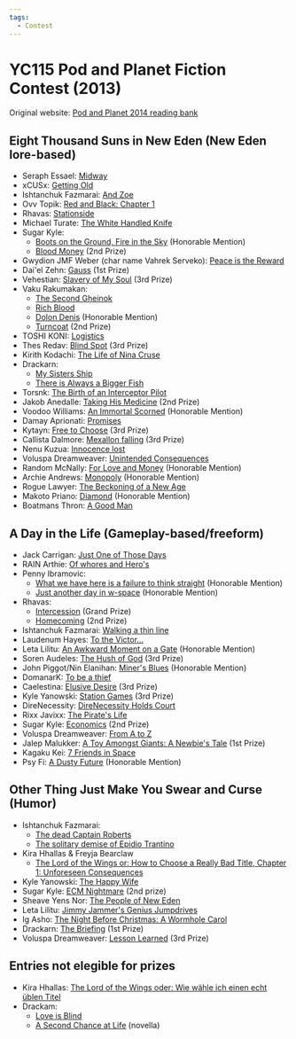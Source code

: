 ```yaml
---
tags:
  - Contest
---
```


# YC115 Pod and Planet Fiction Contest (2013)

Original website: [Pod and Planet 2014 reading bank](https://podandplanetyc115.blogspot.com/)

## Eight Thousand Suns in New Eden (New Eden lore-based)

- Seraph Essael: [Midway](../authors/miscauthors/midway.md)
- xCUSx: [Getting Old](../authors/miscauthors/xcusx_gettingold.md)
- Ishtanchuk Fazmarai: [And Zoe](../authors/ishtanchukfazmarai.md/andzoe.md)
- Ovv Topik: [Red and Black: Chapter 1](../authors/miscauthors/redandblackchapter1.md)
- Rhavas: [Stationside](../authors/rhavas/stationside.md)
- Michael Turate: [The White Handled Knife](../authors/miscauthors/thewhitehandledknife.md)
- Sugar Kyle:
    - [Boots on the Ground, Fire in the Sky](../authors/sugarkyle/bootsonthegroundfireinthesky.md) (Honorable Mention)
    - [Blood Money](../authors/sugarkyle/bloodmoney.md) (2nd Prize)
- Gwydion JMF Weber (char name Vahrek Serveko): [Peace is the Reward](../authors/gwydionjmfweber/peaceisthereward.md)
- Dai'el Zehn: [Gauss](../authors/daielzehn/gauss.md) (1st Prize)
- Vehestian: [Slavery of My Soul](../authors/vehestian/slaveryofmysoul.md) (3rd Prize)
- Vaku Rakumakan:
    - [The Second Gheinok](../authors/vakurakumakan/thesecondgheinok.md)
    - [Rich Blood](../authors/vakurakumakan/richblood.md)
    - [Dolon Denis](../authors/vakurakumakan/dolondenis.md) (Honorable Mention)
    - [Turncoat](../authors/vakurakumakan/turncoat.md) (2nd Prize)
- TOSHI KONI: [Logistics](../authors/miscauthors/toshikoni_logisitics.md)
- Thes Redav: [Blind Spot](../authors/miscauthors/blindspot.md) (3rd Prize)
- Kirith Kodachi: [The Life of Nina Cruse](../authors/kirithkodachi/thelifeofninacruse.md)
- Drackarn:
    - [My Sisters Ship](../authors/drackarn/mysistersship.md)
    - [There is Always a Bigger Fish](../authors/drackarn/thereisalwaysabiggerfish.md)
- Torsnk: [The Birth of an Interceptor Pilot](../authors/miscauthors/thebirthofaninterceptorpilot.md)
- Jakob Anedalle: [Taking His Medicine](../authors/jakobanedalle/takinghismedicine.md) (2nd Prize)
- Voodoo Williams: [An Immortal Scorned](../authors/voodoowilliams/animmortalscorned.md) (Honorable Mention)
- Damay Aprionati: [Promises](../authors/miscauthors/damayaprionati_promises.md)
- Kytayn: [Free to Choose](../authors/miscauthors/freetochoose.md) (3rd Prize)
- Callista Dalmore: [Mexallon falling](../authors/callistadallmore/mexallonfalling.md) (3rd Prize)
- Nenu Kuzua: [Innocence lost](../authors/miscauthors/innocencelost.md)
- Voluspa Dreamweaver: [Unintended Consequences](../authors/voluspadreamweaver/unintendedconsequences.md)
- Random McNally: [For Love and Money](../authors/miscauthors/forloveandmoney.md) (Honorable Mention)
- Archie Andrews: [Monopoly](../authors/miscauthors/archieandrews_monopoly.md) (Honorable Mention)
- Rogue Lawyer: [The Beckoning of a New Age](../authors/miscauthors/thebeckoningofanewage.md)
- Makoto Priano: [Diamond](../authors/miscauthors/diamond.md) (Honorable Mention)
- Boatmans Thron: [A Good Man](../authors/miscauthors/agoodman.md)

## A Day in the Life (Gameplay-based/freeform)

- Jack Carrigan: [Just One of Those Days](../authors/jackcarrigan/justoneofthosedays.md)
- RAIN Arthie: [Of whores and Hero's](../authors/miscauthors/ofwhoresandheros.md)
- Penny Ibramovic:
    - [What we have here is a failure to think straight](../authors/pennyibramovic/whatwehavehereisafailuretothinkstraight.md) (Honorable Mention)
    - [Just another day in w-space](../authors/pennyibramovic/justanotherdayinw-space.md) (Honorable Mention)
- Rhavas:
    - [Intercession](../authors/rhavas/intercession.md) (Grand Prize)
    - [Homecoming](../authors/rhavas/homecoming.md) (2nd Prize)
- Ishtanchuk Fazmarai: [Walking a thin line](../authors/ishtanchukfazmarai.md/walkingathinline.md)
- Laudenum Hayes: [To the Victor...](../authors/miscauthors/tothevictor.md)
- Leta Lilitu: [An Awkward Moment on a Gate](../authors/miscauthors/anawkwardmomentonagate.md) (Honorable Mention)
- Soren Audeles: [The Hush of God](../authors/miscauthors/thehushofgod.md) (3rd Prize)
- John Piggot/Nin Elanihan: [Miner's Blues](../authors/miscauthors/minersblues.md) (Honorable Mention)
- DomanarK: [To be a thief](../authors/miscauthors/tobeathief.md)
- Caelestina: [Elusive Desire](../authors/miscauthors/elusivedesire.md) (3rd Prize)
- Kyle Yanowski: [Station Games](../authors/kyleyanowski/stationgames.md) (3rd Prize)
- DireNecessity: [DireNecessity Holds Court](../authors/direnecessity/direnecessityholdscourt.md)
- Rixx Javixx: [The Pirate's Life](../authors/miscauthors/thepirateslife.md)
- Sugar Kyle: [Economics](../authors/sugarkyle/economics.md) (2nd Prize)
- Voluspa Dreamweaver: [From A to Z](../authors/voluspadreamweaver/fromatoz.md)
- Jalep Malukker: [A Toy Amongst Giants: A Newbie's Tale](../authors/jalepmalukker/atoyamongstgiantsanewbiestale.md) (1st Prize)
- Kagaku Kei: [7 Friends in Space](../authors/miscauthors/kagakukei_7friendsinspace.md)
- Psy Fi: [A Dusty Future](../authors/miscauthors/adustyfuture.md) (Honorable Mention)

## Other Thing Just Make You Swear and Curse (Humor)

- Ishtanchuk Fazmarai:
    - [The dead Captain Roberts](../authors/ishtanchukfazmarai.md/thedeadcaptainroberts.md)
    - [The solitary demise of Epidio Trantino](../authors/ishtanchukfazmarai.md/thesolitarydemiseofepidiotrantino.md)
- Kira Hhallas & Freyja Bearclaw
    - [The Lord of the Wings or: How to Choose a Really Bad Title, Chapter 1: Unforeseen Consequences](../authors/miscauthors/thelordofthewingsorhowtochooseabadtitle.md)
- Kyle Yanowski: [The Happy Wife](../authors/kyleyanowski/thehappylife.md)
- Sugar Kyle: [ECM Nightmare](../authors/sugarkyle/ecmnightmare.md) (2nd prize)
- Sheave Yens Nor: [The People of New Eden](../authors/miscauthors/thepeopleofneweden.md)
- Leta Lilitu: [Jimmy Jammer's Genius Jumpdrives](../authors/miscauthors/jimmyjammersgeniusjumpdrives.md)
- Ig Asho: [The Night Before Christmas: A Wormhole Carol](../authors/miscauthors/thenightbeforechristmasawormholecarol.md)
- Drackarn: [The Briefing](../authors/drackarn/thebriefing.md) (1st Prize)
- Voluspa Dreamweaver: [Lesson Learned](../authors/voluspadreamweaver/lessonlearned.md) (3rd Prize)

## Entries not elegible for prizes

- Kira Hhallas: [The Lord of the Wings oder: Wie wähle ich einen echt üblen Titel](../authors/miscauthors/thelordofthewingsorhowtochooseabadtitle.md)
- Drackam:
    - [Love is Blind](../authors/drackarn/loveisblind.md)
    - [A Second Chance at Life](../authors/drackarn/asecondchanceatlife.pdf) (novella)
